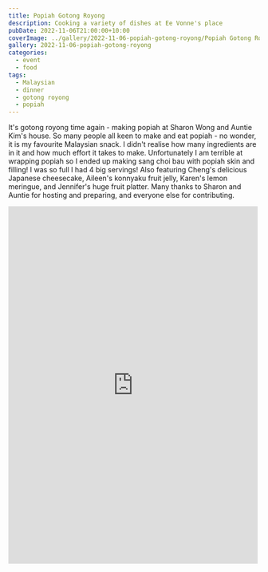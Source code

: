 ```yaml
---
title: Popiah Gotong Royong
description: Cooking a variety of dishes at Ee Vonne's place
pubDate: 2022-11-06T21:00:00+10:00
coverImage: ../gallery/2022-11-06-popiah-gotong-royong/Popiah Gotong Royong (1).jpeg
gallery: 2022-11-06-popiah-gotong-royong
categories:
  - event
  - food
tags:
  - Malaysian
  - dinner
  - gotong royong
  - popiah
---
```


It's gotong royong time again - making popiah at Sharon Wong and Auntie Kim's house. So many people all keen to make and eat popiah - no wonder, it is my favourite Malaysian snack. I didn't realise how many ingredients are in it and how much effort it takes to make. Unfortunately I am terrible at wrapping popiah so I ended up making sang choi bau with popiah skin and filling! I was so full I had 4 big servings! Also featuring Cheng's delicious Japanese cheesecake, Aileen's konnyaku fruit jelly, Karen's lemon meringue, and Jennifer's huge fruit platter. Many thanks to Sharon and Auntie for hosting and preparing, and everyone else for contributing.

<iframe src="https://www.facebook.com/plugins/post.php?href=https%3A%2F%2Fwww.facebook.com%2Fchris1.tham%2Fposts%2Fpfbid031KZyV7QyQQEFJEM46yffzegkaGHxMznceS93asuFk2ngfwM8RDZZ8DUS915zXzjKl&show_text=true&width=500" width="500" height="717" style="border:none;overflow:hidden" scrolling="no" frameborder="0" allowfullscreen="true" allow="autoplay; clipboard-write; encrypted-media; picture-in-picture; web-share"></iframe>
